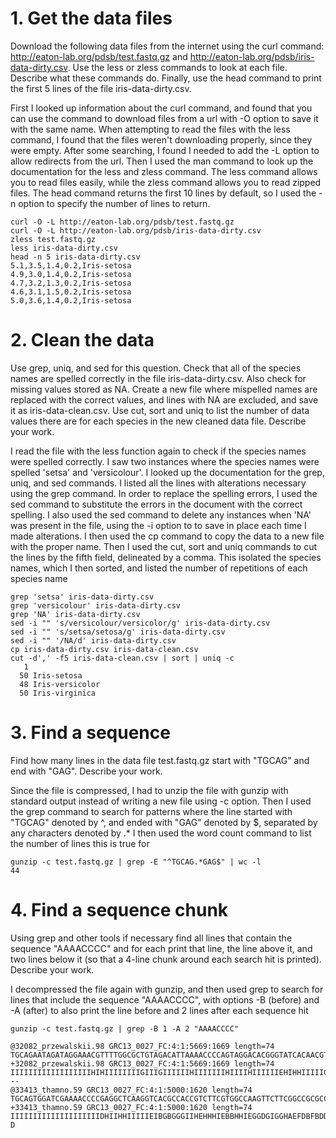 # 1. Get the data files

Download the following data files from the internet using the curl command: http://eaton-lab.org/pdsb/test.fastq.gz and http://eaton-lab.org/pdsb/iris-data-dirty.csv. Use the less or zless commands to look at each file. Describe what these commands do. Finally, use the head command to print the first 5 lines of the file iris-data-dirty.csv.

First I looked up information about the curl command, and found that you can use the command to download files from a url with -O option to save it with the same name.
When attempting to read the files with the less command, I found that the files weren't downloading properly, since they were empty. After some searching, I found I needed to add the -L option to allow redirects from the url.
Then I used the man command to look up the documentation for the less and zless command. The less command allows you to read files easily, while the zless command allows you to read zipped files. 
The head command returns the first 10 lines by default, so I used the -n option to specify the number of lines to return. 
```
curl -O -L http://eaton-lab.org/pdsb/test.fastq.gz 
curl -O -L http://eaton-lab.org/pdsb/iris-data-dirty.csv 
zless test.fastq.gz
less iris-data-dirty.csv
head -n 5 iris-data-dirty.csv
5.1,3.5,1.4,0.2,Iris-setosa
4.9,3.0,1.4,0.2,Iris-setosa
4.7,3.2,1.3,0.2,Iris-setosa
4.6,3.1,1.5,0.2,Iris-setosa
5.0,3.6,1.4,0.2,Iris-setosa
```

# 2. Clean the data
Use grep, uniq, and sed for this question. Check that all of the species names are spelled correctly in the file iris-data-dirty.csv. Also check for missing values stored as NA. Create a new file where mispelled names are replaced with the correct values, and lines with NA are excluded, and save it as iris-data-clean.csv. Use cut, sort and uniq to list the number of data values there are for each species in the new cleaned data file. Describe your work.

I read the file with the less function again to check if the species names were spelled correctly. I saw two instances where the species names were spelled 'setsa' and 'versicolour'. I looked up the documentation for the grep, uniq, and sed commands. I listed all the lines with alterations necessary using the grep command. In order to replace the spelling errors, I used the sed command to substitute the errors in the document with the correct spelling. I also used the sed command to delete any instances when 'NA' was present in the file, using the -i option to to save in place each time I made alterations. I then used the cp command to copy the data to a new file with the proper name. 
Then I used the cut, sort and uniq commands to cut the lines by the fifth field, delineated by a comma. This isolated the species names, which I then sorted, and listed the number of repetitions of each species name

```
grep 'setsa' iris-data-dirty.csv
grep 'versicolour' iris-data-dirty.csv
grep 'NA' iris-data-dirty.csv
sed -i "" 's/versicolour/versicolor/g' iris-data-dirty.csv
sed -i "" 's/setsa/setosa/g' iris-data-dirty.csv
sed -i "" '/NA/d' iris-data-dirty.csv
cp iris-data-dirty.csv iris-data-clean.csv
cut -d',' -f5 iris-data-clean.csv | sort | uniq -c
   1 
  50 Iris-setosa
  48 Iris-versicolor
  50 Iris-virginica

```
# 3. Find a sequence

Find how many lines in the data file test.fastq.gz start with "TGCAG" and end with "GAG". Describe your work.

Since the file is compressed, I had to unzip the file with gunzip with standard output instead of writing a new file using -c option. 
Then I used the grep command to search for patterns where the line started with "TGCAG" denoted by ^, and ended with "GAG" denoted by $, separated by any characters denoted by .*
I then used the word count command to list the number of lines this is true for

```
gunzip -c test.fastq.gz | grep -E "^TGCAG.*GAG$" | wc -l
44
```

# 4. Find a sequence chunk
Using grep and other tools if necessary find all lines that contain the sequence "AAAACCCC" and for each print that line, the line above it, and two lines below it (so that a 4-line chunk around each search hit is printed). Describe your work.


I decompressed the file again with gunzip, and then used grep to search for lines that include the sequence "AAAACCCC", with options -B (before) and -A (after) to also print the line before and 2 lines after each sequence hit

```
gunzip -c test.fastq.gz | grep -B 1 -A 2 "AAAACCCC"

@32082_przewalskii.98 GRC13_0027_FC:4:1:5669:1669 length=74
TGCAGAATAGATAGGAAACGTTTTGGCGCTGTAGACATTAAAACCCCAGTAGGACACGGGTATCACAACGTACA
+32082_przewalskii.98 GRC13_0027_FC:4:1:5669:1669 length=74
IIIIIIIIIIIIIIIIIIHIHIIIIIIIIGIIIGIIIIIIHIIIIIIIHIIIIHIIIIIIEHIHHIIIIICIHI
--
@33413_thamno.59 GRC13_0027_FC:4:1:5000:1620 length=74
TGCAGTGGATCGAAAACCCCGAGGCTCAAGGTCACGCCACCGTCTTCGTGGCCAAGTTCTTCGGCCGCGCCGGC
+33413_thamno.59 GRC13_0027_FC:4:1:5000:1620 length=74
IIIIIIIIIIIIIIIIIIIIDHIIHHIIIIIEIBGBGGGIIHEHHHIEBBHHIEGGDGIGGHAEFDBFBDDB?D
```

